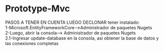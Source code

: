 # Prototype-Mvc
PASOS A TENER EN CUENTA LUEGO DECLONAR
tener instalado:<br/>
1-Microsoft.EntityFrameworkCore-->Administrador de paquetes Nugets<br/>
2-Luego, abrir la consola--> Administrador de paquetes Nugets<br/>
2.1-Ingresar update-database en la consola, asi obtener la base de datos y las conexiones completas
